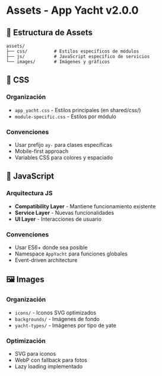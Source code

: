 
# Assets - App Yacht v2.0.0

## 📁 Estructura de Assets

```
assets/
├── css/          # Estilos específicos de módulos
├── js/           # JavaScript específico de servicios
└── images/       # Imágenes y gráficos
```

## 🎨 CSS

### Organización
- `app_yacht.css` - Estilos principales (en shared/css/)
- `module-specific.css` - Estilos por módulo

### Convenciones
- Usar prefijo `ay-` para clases específicas
- Mobile-first approach
- Variables CSS para colores y espaciado

## 📜 JavaScript

### Arquitectura JS
- **Compatibility Layer** - Mantiene funcionamiento existente
- **Service Layer** - Nuevas funcionalidades
- **UI Layer** - Interacciones de usuario

### Convenciones
- Usar ES6+ donde sea posible
- Namespace `AppYacht` para funciones globales
- Event-driven architecture

## 🖼️ Images

### Organización
- `icons/` - Iconos SVG optimizados
- `backgrounds/` - Imágenes de fondo
- `yacht-types/` - Imágenes por tipo de yate

### Optimización
- SVG para iconos
- WebP con fallback para fotos
- Lazy loading implementado
